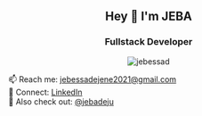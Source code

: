 <h2 align="center">Hey 👋 I'm JEBA</h1>
<h3 align="center">Fullstack Developer</h3>

<p align="center">
  <img src="https://komarev.com/ghpvc/?username=jebessad&label=Profile%20views&color=0e75b6&style=flat" alt="jebessad" />
</p>

📫 Reach me: [jebessadejene2021@gmail.com](mailto:jebessadejene2021@gmail.com)  
🔗 Connect: [LinkedIn](https://www.linkedin.com/in/jebessa-dejene-74a674221)  
👥 Also check out: [@jebadeju](https://github.com/jebadeju)

